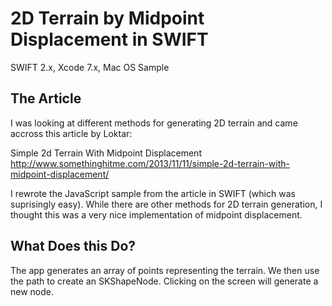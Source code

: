 # 2D Terrain by Midpoint Displacement in SWIFT
SWIFT 2.x, Xcode 7.x, Mac OS Sample

## The Article
I was looking at different methods for generating 2D terrain and came accross this article by Loktar:

Simple 2d Terrain With Midpoint Displacement
http://www.somethinghitme.com/2013/11/11/simple-2d-terrain-with-midpoint-displacement/

I rewrote the JavaScript sample from the article in SWIFT (which was suprisingly easy). While there are other methods for 2D terrain generation, I thought this was a very nice implementation of midpoint displacement.

## What Does this Do?

The app generates an array of points representing the terrain. We then use the path to create an SKShapeNode. Clicking on the screen will generate a new node.

